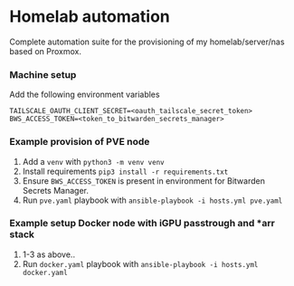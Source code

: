 # Homelab automation
Complete automation suite for the provisioning of my homelab/server/nas based on Proxmox.

### Machine setup

Add the following environment variables

```
TAILSCALE_OAUTH_CLIENT_SECRET=<oauth_tailscale_secret_token>
BWS_ACCESS_TOKEN=<token_to_bitwarden_secrets_manager>
```

### Example provision of PVE node
1. Add a `venv` with `python3 -m venv venv`
2. Install requirements `pip3 install -r requirements.txt`
3. Ensure `BWS_ACCESS_TOKEN` is present in environment for Bitwarden Secrets Manager.
4. Run `pve.yaml` playbook with `ansible-playbook -i hosts.yml pve.yaml`

### Example setup Docker node with iGPU passtrough and *arr stack
1. 1-3 as above..
4. Run `docker.yaml` playbook with `ansible-playbook -i hosts.yml docker.yaml`
